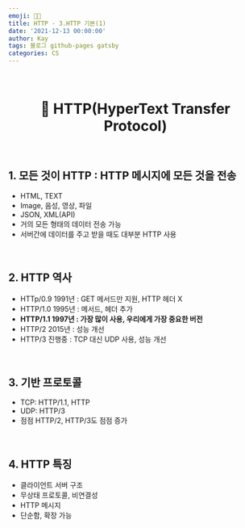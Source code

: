 ```yaml
---
emoji: 👨‍💻
title: HTTP - 3.HTTP 기본(1)
date: '2021-12-13 00:00:00'
author: Kay
tags: 블로그 github-pages gatsby
categories: CS
---
```


<br>

<h1 align="center">
  👋  HTTP(HyperText Transfer Protocol)
</h1>

<br>

## 1. 모든 것이 HTTP : HTTP 메시지에 모든 것을 전송

- HTML, TEXT
- Image, 음성, 영상, 파일
- JSON, XML(API)
- 거의 모든 형태의 데이터 전송 가능
- 서버간에 데이터를 주고 받을 때도 대부분 HTTP 사용

<br>

## 2. HTTP 역사

- HTTp/0.9 1991년 : GET 메서드만 지원, HTTP 헤더 X
- HTTP/1.0 1995년 : 메서드, 헤더 추가
- <strong>HTTP/1.1 1997년 : 가장 많이 사용, 우리에게 가장 중요한 버전</strong>
- HTTP/2 2015년 : 성능 개선
- HTTP/3 진행중 : TCP 대신 UDP 사용, 성능 개선

<br>

## 3. 기반 프로토콜

- TCP: HTTP/1.1, HTTP
- UDP: HTTP/3
- 점점 HTTP/2, HTTP/3도 점점 증가

<br>

## 4. HTTP 특징

- 클라이언트 서버 구조
- 무상태 프로토콜, 비연결성
- HTTP 메시지
- 단순함, 확장 가능

```toc

```
